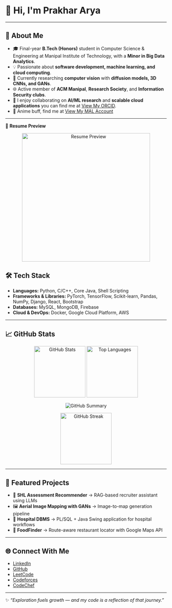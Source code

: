 # 👋 Hi, I'm Prakhar Arya  

---

## 🚀 About Me  
- 🎓 Final-year **B.Tech (Honors)** student in Computer Science & Engineering at Manipal Institute of Technology, with a **Minor in Big Data Analytics**.  
- 💡 Passionate about **software development, machine learning, and cloud computing**.  
- 🔬 Currently researching **computer vision** with **diffusion models, 3D CNNs, and GANs**.  
- 🌐 Active member of **ACM Manipal**, **Research Society**, and **Information Security clubs**.  
- 🤝 I enjoy collaborating on **AI/ML research** and **scalable cloud applications** you can find me at [View My ORCID](https://orcid.org/0009-0002-4961-8381).  
- 🍜 Anime buff, find me at [View My MAL Account](https://myanimelist.net/profile/prakhargr8)
---

📄 **Resume Preview**

<p align="center">
  <a href="https://www.dropbox.com/scl/fi/4jv2jq1aj0n658uctidw3/Resume_after_review.pdf?rlkey=s8sjxpgnnafd7uw8hmeq0jwwb&st=fjfgrb4k&dl=0">
    <img src="https://github.com/PrakharArya-Rex/PrakharArya-Rex/assets/resume.png" alt="Resume Preview" width="400"/>
  </a>
</p>

## 🛠️ Tech Stack  
- **Languages:** Python, C/C++, Core Java, Shell Scripting  
- **Frameworks & Libraries:** PyTorch, TensorFlow, Scikit-learn, Pandas, NumPy, Django, React, Bootstrap  
- **Databases:** MySQL, MongoDB, Firebase  
- **Cloud & DevOps:** Docker, Google Cloud Platform, AWS  

---

## 📈 GitHub Stats  

<p align="center">
  <img src="https://github-readme-stats.vercel.app/api?username=PrakharArya-Rex&show_icons=true&theme=radical&hide_border=true" alt="GitHub Stats" height="160"/>
  <img src="https://github-readme-stats.vercel.app/api/top-langs/?username=PrakharArya-Rex&layout=compact&theme=radical&hide_border=true" alt="Top Languages" height="160"/>
</p>

<p align="center">
  <img src="https://github-profile-summary-cards.vercel.app/api/cards/profile-details?username=PrakharArya-Rex&theme=radical" alt="GitHub Summary"/>
</p>

<p align="center">
  <img src="https://github-readme-streak-stats.herokuapp.com/?user=PrakharArya-Rex&theme=radical&hide_border=true" alt="GitHub Streak" height="160"/>
</p>

---

## 🔬 Featured Projects  
- 🧠 **SHL Assessment Recommender** → RAG-based recruiter assistant using LLMs  
- 🖼 **Aerial Image Mapping with GANs** → Image-to-map generation pipeline  
- 🏥 **Hospital DBMS** → PL/SQL + Java Swing application for hospital workflows  
- 🍴 **FoodFinder** → Route-aware restaurant locator with Google Maps API  

---

## 🌐 Connect With Me  
- [LinkedIn](https://www.linkedin.com/in/prakhar-arya-9aa777212/)  
- [GitHub](https://github.com/PrakharArya-Rex)  
- [LeetCode](https://leetcode.com/u/prakhararya/)  
- [Codeforces](https://codeforces.com/profile/prakhar_gr8)  
- [CodeChef](https://www.codechef.com/users/prakhargr8)  

---

✨ *“Exploration fuels growth — and my code is a reflection of that journey.”*  
